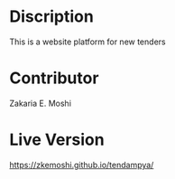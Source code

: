 # Discription
This is a website platform for new tenders
# Contributor
Zakaria E. Moshi
# Live Version
https://zkemoshi.github.io/tendampya/
